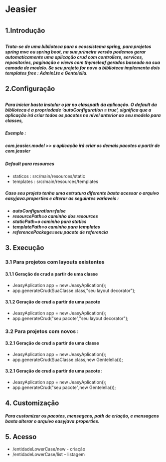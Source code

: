 <h1>Jeasier<h1/>
<h2>1.Introdução<h2/>
<h5>Trata-se de uma biblioteca para o ecossistema spring, para projetos spring mvc ou spring boot, na sua primeira versão podemos gerar automaticamente uma aplicação crud com controllers, services, repositories, paginação e views com thymeleaf gerados baseado na sua camada de modelo. Se seu projeto for novo a biblioteca implementa dois templates free : <a>AdminLte</a> e Gentelella.</h5>


<h2>2.Configuração<h2/>
<h5>Para iniciar basta instalar o jar no classpath da aplicação.
O default da biblioteca é a propriedade ‘autoConfiguration = true’, significa que a aplicação irá criar todos os pacotes no nível anterior ao seu modelo para classes, </h5>
<h5>Exemplo : </h5>
<h5> com.jeasier.model >> a aplicação irá criar os demais pacotes a partir de com.jeasier</h5>
<h5>Default para resources</h5>
<ul>
<li>staticos : src/main/resources/static</li>
<li>templates : src/main/resources/templates</li>
</ul>
<h5>Caso seu projeto tenha uma estrutura diferente basta acessar o arquivo easyjava.properties e alterar as seguintes variaveis : <h5>
<ul>
<li>autoConfiguration=false</li>
<li>resourcePath=o caminho dos resources</li>
<li>staticPath=o caminho para statics</li>
<li>templatePath=o caminho para templates</li>
<li>referencePackage=seu pacote de referencia</li>
</ul>

<h2>3. Execução</h2>
<h3>3.1 Para projetos com layouts existentes</h3>
<h4>3.1.1 Geração de crud a partir de uma classe</h4>
<ul>
<li>JeasyAplication app = new JeasyAplication();</li>
<li>app.generateCrud(SuaClasse.class,"seu layout decorator");</li>
</ul>
<h4>3.1.2 Geração de crud a partir de uma pacote</h4>
<ul>
<li>JeasyAplication app = new JeasyAplication();
</li>
<li>app.generateCrud("seu pacote","seu layout decorator");</li>
</ul>

<h3>3.2 Para projetos com novos : </h3>
<h4>3.2.1 Geração de crud a partir de uma classe</h4>
<ul>
<li>JeasyAplication app = new JeasyAplication();</li>
<li>app.generateCrud(SuaClasse.class,new Gentelella());</li>
</ul>
<h4>3.2.1 Geração de crud a partir de uma pacote :</h4>
<ul>
<li>JeasyAplication app = new JeasyAplication();</li>
<li>app.generateCrud("seu pacote",new Gentelella());</li>
</ul>

<h2>4. Customização </h2>
<h5>Para customizar os pacotes, mensagens, path de criação, e mensagens basta alterar o arquivo easyjava.properties.</h5>


<h2>5. Acesso</h2>
<ul>
<li>/entidadeLowerCase/new - criação</li>
<li>/entidadeLowerCase/list – listagem</li>
</ul>
